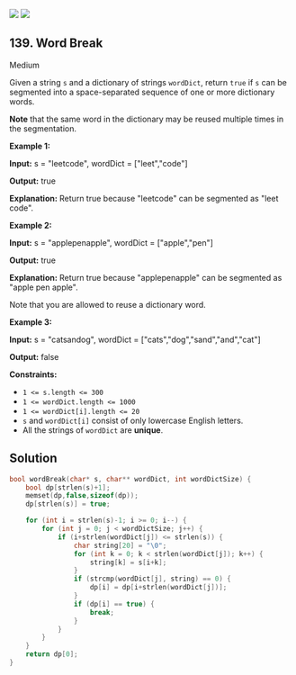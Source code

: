 [![](https://img.shields.io/github/stars/javadev/LeetCode-in-All?label=Stars&style=flat-square)](https://github.com/javadev/LeetCode-in-All)
[![](https://img.shields.io/github/forks/javadev/LeetCode-in-All?label=Fork%20me%20on%20GitHub%20&style=flat-square)](https://github.com/javadev/LeetCode-in-All/fork)

## 139\. Word Break

Medium

Given a string `s` and a dictionary of strings `wordDict`, return `true` if `s` can be segmented into a space-separated sequence of one or more dictionary words.

**Note** that the same word in the dictionary may be reused multiple times in the segmentation.

**Example 1:**

**Input:** s = "leetcode", wordDict = ["leet","code"]

**Output:** true

**Explanation:** Return true because "leetcode" can be segmented as "leet code".

**Example 2:**

**Input:** s = "applepenapple", wordDict = ["apple","pen"]

**Output:** true

**Explanation:** Return true because "applepenapple" can be segmented as "apple pen apple". 

Note that you are allowed to reuse a dictionary word.

**Example 3:**

**Input:** s = "catsandog", wordDict = ["cats","dog","sand","and","cat"]

**Output:** false

**Constraints:**

*   `1 <= s.length <= 300`
*   `1 <= wordDict.length <= 1000`
*   `1 <= wordDict[i].length <= 20`
*   `s` and `wordDict[i]` consist of only lowercase English letters.
*   All the strings of `wordDict` are **unique**.

## Solution

```c
bool wordBreak(char* s, char** wordDict, int wordDictSize) {
    bool dp[strlen(s)+1];
    memset(dp,false,sizeof(dp));
    dp[strlen(s)] = true;

    for (int i = strlen(s)-1; i >= 0; i--) {
        for (int j = 0; j < wordDictSize; j++) {
            if (i+strlen(wordDict[j]) <= strlen(s)) {
                char string[20] = "\0";
                for (int k = 0; k < strlen(wordDict[j]); k++) {
                    string[k] = s[i+k];
                }
                if (strcmp(wordDict[j], string) == 0) {
                    dp[i] = dp[i+strlen(wordDict[j])];
                }
                if (dp[i] == true) {
                    break;
                }
            }
        }
    }
    return dp[0];
}
```